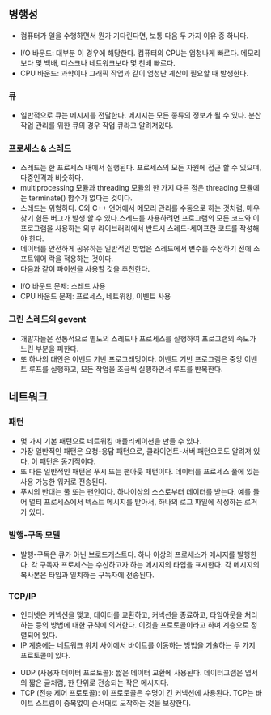 ## 병행성
- 컴퓨터가 일을 수행하면서 뭔가 기다린다면, 보통 다음 두 가지 이유 중 하나다.
 * I/O 바운드: 대부분 이 경우에 해당한다. 컴퓨터의 CPU는 엄청나게 빠르다. 메모리보다 몇 백배, 디스크나 네트워크보다 몇 천배 빠르다.
 * CPU 바운드: 과학이나 그래픽 작업과 같이 엄청난 계산이 필요할 때 발생한다.

### 큐
- 일반적으로 큐는 메시지를 전달한다. 메시지는 모든 종류의 정보가 될 수 있다. 분산 작업 관리를 위한 큐의 경우 작업 큐라고 알려져있다.

### 프로세스 & 스레드
- 스레드는 한 프로세스 내에서 실행된다. 프로세스의 모든 자원에 접근 할 수 있으며, 다중인격과 비숫하다.
- multiprocessing 모듈과 threading 모듈의 한 가지 다른 점은 threading 모듈에는 terminate() 함수가 없다는 것이다.
- 스레드는 위험하다. C와 C++ 언어에서 메모리 관리를 수동으로 하는 것처럼, 매우 찾기 힘든 버그가 발생 할 수 있다.스레드를 사용하려면 프로그램의 모든 코드와 이 프로그램을 사용하는 외부 라이브러리에서 반드시 스레드-세이프한 코드를 작성해야 한다.
- 데이터를 안전하게 공유하는 일반적인 방법은 스레드에서 변수를 수정하기 전에 소프트웨어 락을 적용하는 것이다.
- 다음과 같이 파이썬을 사용할 것을 추천한다.
 * I/O 바운드 문제: 스레드 사용
 * CPU 바운드 문제: 프로세스, 네트워킹, 이벤트 사용

### 그린 스레드외 gevent
- 개발자들은 전통적으로 별도의 스레드나 프로세스를 실행하여 프로그램의 속도가 느린 부분을 피한다.
- 또 하나의 대안은 이벤트 기반 프로그래밍이다. 이벤트 기반 프로그램은 중앙 이벤트 루프를 실행하고, 모든 작업을 조금씩 실행하면서 루프를 반복한다.

## 네트워크
### 패턴
- 몇 가지 기본 패턴으로 네트워킹 애플리케이션을 만들 수 있다.
- 가장 일반적인 패턴은 요청-응답 패턴으로, 클라이언트-서버 패턴으로도 알려져 있다. 이 패턴은 동기적이다.
- 또 다른 일반적인 패턴은 푸시 또는 팬아웃 패턴이다. 데이터를 프로세스 풀에 있는 사용 가능한 워커로 전송된다.
- 푸시의 반대는 풀 또는 팬인이다. 하나이상의 소스로부터 데이터를 받는다. 예를 들어 멀티 프로세스에서 텍스트 메시지를 받아서, 하나의 로그 파일에 작성하는 로거가 있다.

### 발행-구독 모델
- 발행-구독은 큐가 아닌 브로드캐스트다. 하나 이상의 프로세스가 메시지를 발행한다. 각 구독자 프로세스는 수신하고자 하는 메시지의 타입을 표시한다. 각 메시지의 복사본은 타입과 일치하는 구독자에 전송된다.

### TCP/IP
- 인터넷은 커넥션을 맺고, 데이터를 교환하고, 커넥션을 종료하고, 타임아웃을 처리하는 등의 방법에 대한 규칙에 의거한다. 이것을 프로토콜이라고 하며 계층으로 정렬되어 있다.
- IP 계층에는 네트워크 위치 사이에서 바이트를 이동하는 방법을 기술하는 두 가지 프로토콜이 있다.
 * UDP (사용자 데이터 프로토콜): 짧은 데이터 교환에 사용된다. 데이터그램은 엽서의 짧은 글처럼, 한 단위로 전송되는 작은 메시지다.
 * TCP (전송 제어 프로토콜): 이 프로토콜은 수명이 긴 커넥션에 사용된다. TCP는 바이트 스트림이 중복없이 순서대로 도착하는 것을 보장한다.

